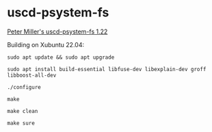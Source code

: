 # uscd-psystem-fs
[Peter Miller's  uscd-psystem-fs 1.22](https://ucsd-psystem-fs.sourceforge.net/)

Building on Xubuntu 22.04:

`sudo apt update && sudo apt upgrade`

`sudo apt install build-essential libfuse-dev libexplain-dev groff libboost-all-dev`

`./configure`

`make`

`make clean`

`make sure`
